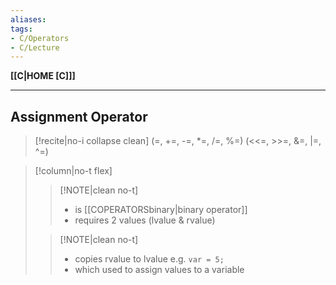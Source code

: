 ```yaml
---
aliases:
tags:
- C/Operators
- C/Lecture
---
```

**[[C|HOME [C]]]**

---
## Assignment Operator
>[!recite|no-i collapse clean] (=, +=, -=, \*=, /=, %=) (<<=, >>=, &=, |=, ^=)

>[!column|no-t flex]
>>[!NOTE|clean no-t]
>>- is [[COPERATORSbinary|binary operator]]
>>- requires 2 values (lvalue & rvalue)
>
>>[!NOTE|clean no-t]
>>- copies rvalue to lvalue
>> e.g. `var = 5;`
>>- which used to assign values to a variable